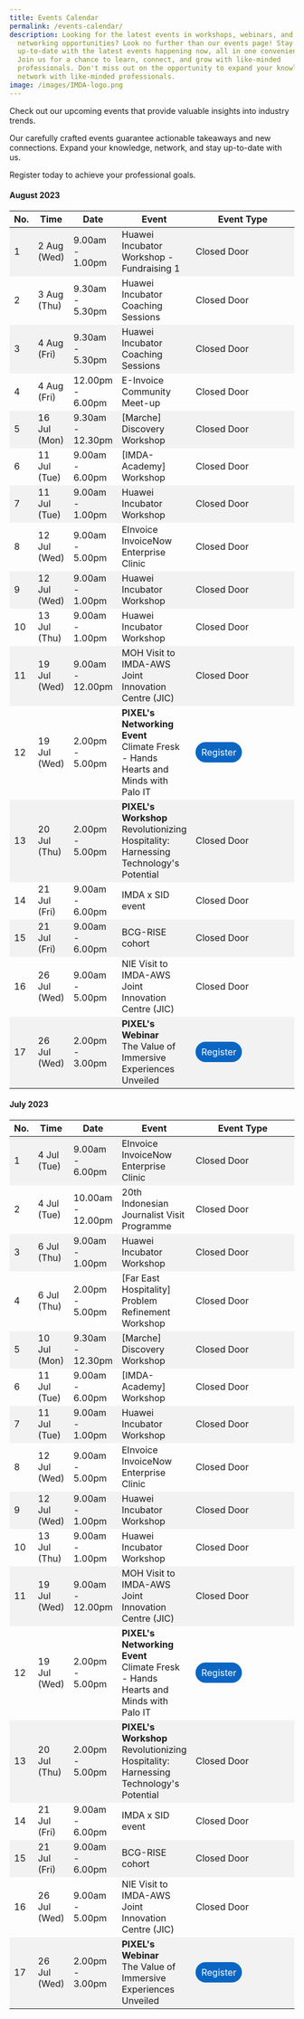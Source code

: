 ```yaml
---
title: Events Calendar
permalink: /events-calendar/
description: Looking for the latest events in workshops, webinars, and
  networking opportunities? Look no further than our events page! Stay
  up-to-date with the latest events happening now, all in one convenient place.
  Join us for a chance to learn, connect, and grow with like-minded
  professionals. Don't miss out on the opportunity to expand your knowledge and
  network with like-minded professionals.
image: /images/IMDA-logo.png
---
```

Check out our upcoming events that provide valuable insights into industry trends. 

Our carefully crafted events guarantee actionable takeaways and new connections. Expand your knowledge, network, and stay up-to-date with us. 

Register today to achieve your professional goals. 

#### August 2023
<table>
  <thead>
    <tr>
      <th>No.</th>
			<th>Time</th>
      <th>Date</th>
      <th>Event</th>
			<th style="width: 200px;">Event Type</th>
    </tr>
  </thead>
  <tbody>
    <tr style="background-color: #f2f2f2;">
      <td>1</td>
      <td>2 Aug (Wed)</td>
			<td>9.00am - 1.00pm
      </td><td>Huawei Incubator Workshop - Fundraising 1</td>
			<td>Closed Door</td>
    </tr>
    <tr>
      <td>2</td>
      <td>3 Aug (Thu)</td>
			<td>9.30am - 5.30pm</td>
      <td>Huawei Incubator Coaching Sessions</td>
			<td>Closed Door</td>
    </tr>
    <tr style="background-color: #f2f2f2;">
      <td>3</td>
      <td>4 Aug (Fri)</td>
			<td>9.30am - 5.30pm</td>
      <td>Huawei Incubator Coaching Sessions</td>
			<td>Closed Door</td>
    </tr>
    <tr>
      <td>4</td>
      <td>4 Aug (Fri)</td>
			<td>12.00pm - 6.00pm
      </td><td> E-Invoice Community Meet-up</td>
			<td>Closed Door</td>
    </tr>
    <tr style="background-color: #f2f2f2;">
      <td>5</td>
      <td>16 Jul (Mon)</td>
			<td>9.30am - 12.30pm
      </td><td> [Marche]<br> Discovery Workshop</td>
			<td>Closed Door</td>
    </tr>
    <tr>
      <td>6</td>
			<td>11 Jul (Tue)</td>
      <td>9.00am - 6.00pm</td>
			<td>[IMDA-Academy] Workshop
			</td><td>Closed Door</td>
    </tr>
    <tr style="background-color: #f2f2f2;">
      <td>7</td>
      <td>11 Jul (Tue)</td>
      <td>9.00am - 1.00pm</td>
			<td>Huawei Incubator Workshop
			</td><td>Closed Door</td>
    </tr>
		<tr>
      <td>8</td>
      <td>12 Jul (Wed)</td>
      <td>9.00am - 5.00pm</td>
			<td>EInvoice InvoiceNow Enterprise Clinic</td>
			<td>Closed Door</td>
    </tr>
    <tr style="background-color: #f2f2f2;">
      <td>9</td>
      <td>12 Jul (Wed)</td>
      <td>9.00am - 1.00pm</td>
			<td>Huawei Incubator Workshop
			</td><td>Closed Door</td>
    </tr>
      <tr>
      <td>10</td>
      <td>13 Jul (Thu)</td>
			<td>9.00am - 1.00pm</td>
<td>Huawei Incubator Workshop
			</td><td>Closed Door</td>
    </tr>
		 <tr style="background-color: #f2f2f2;">
      <td>11</td>
      <td>19 Jul (Wed)</td>
      <td>9.00am - 12.00pm</td>
			<td>MOH Visit to IMDA-AWS Joint Innovation Centre (JIC) 
			</td><td>Closed Door</td>
			</tr>
		 <tr>
      <td>12</td>
			<td>19 Jul (Wed)</td>
      <td>2.00pm - 5.00pm</td>
				<td><b>PIXEL's Networking Event</b><br>
						Climate Fresk - Hands Hearts and Minds with Palo IT </td>
			<td><a href="https://form.gov.sg/6477fe36a325ba001127901d" target="_blank" style="background-color: #0A66C2; color: white; text-decoration: none; border-radius: 100px; padding-left: 10px; padding-right: 10px; padding-top:8px; padding-bottom:8px; vertical-align:middle">Register</a></td>
    </tr>
	<tr style="background-color: #f2f2f2;">
      <td>13</td>
			<td>20 Jul (Thu)</td>
      <td>2.00pm - 5.00pm</td>
				<td><b>PIXEL's Workshop</b><br>
						Revolutionizing Hospitality: Harnessing Technology's Potential</td>
			<td>Closed Door</td>    
		</tr>
		 <tr>
      <td>14</td>
      <td>21 Jul (Fri)</td>
			<td>9.00am - 6.00pm</td>
      <td>IMDA x SID event </td>
			<td>Closed Door</td>
		</tr>
<tr style="background-color: #f2f2f2;">
	     <td>15</td>
			<td>21 Jul (Fri)</td>
      <td>9.00am - 6.00pm</td>
      <td>BCG-RISE cohort</td>
			<td>Closed Door</td>
		</tr>   
		<tr>
      <td>16</td>
      <td>26 Jul (Wed)</td>
			<td>9.00am - 5.00pm</td>
      <td>NIE Visit to IMDA-AWS Joint Innovation Centre (JIC) </td>
			<td>Closed Door</td>
		</tr>
	<tr style="background-color: #f2f2f2;">
      <td>17</td>
      <td>26 Jul (Wed)</td>
			<td>2.00pm - 3.00pm</td>
				<td><b>PIXEL's Webinar</b><br>
						The Value of Immersive Experiences Unveiled</td>
			<td><a href="https://imda-pixel.sg/event/400" target="_blank" style="background-color: #0A66C2; color: white; text-decoration: none; border-radius: 100px; padding-left: 10px; padding-right: 10px; padding-top:8px; padding-bottom:8px; vertical-align:middle">Register</a></td>
    </tr>
  </tbody>
</table>

#### July 2023
<table>
  <thead>
    <tr>
      <th>No.</th>
			<th>Time</th>
      <th>Date</th>
      <th>Event</th>
			<th style="width: 200px;">Event Type</th>
    </tr>
  </thead>
  <tbody>
    <tr style="background-color: #f2f2f2;">
      <td>1</td>
      <td>4 Jul (Tue)</td>
			<td>9.00am - 6.00pm
      </td><td>EInvoice InvoiceNow Enterprise Clinic</td>
			<td>Closed Door</td>
    </tr>
    <tr>
      <td>2</td>
      <td>4 Jul (Tue)</td>
			<td>10.00am - 12.00pm</td>
      <td>20th Indonesian Journalist Visit Programme</td>
			<td>Closed Door</td>
    </tr>
    <tr style="background-color: #f2f2f2;">
      <td>3</td>
      <td>6 Jul (Thu)</td>
			<td>9.00am - 1.00pm</td>
      <td>Huawei Incubator Workshop</td>
			<td>Closed Door</td>
    </tr>
    <tr>
      <td>4</td>
      <td>6 Jul (Thu)</td>
			<td>2.00pm - 5.00pm
      </td><td> [Far East Hospitality] Problem Refinement Workshop</td>
			<td>Closed Door</td>
    </tr>
    <tr style="background-color: #f2f2f2;">
      <td>5</td>
      <td>10 Jul (Mon)</td>
			<td>9.30am - 12.30pm
      </td><td> [Marche]<br> Discovery Workshop</td>
			<td>Closed Door</td>
    </tr>
    <tr>
      <td>6</td>
			<td>11 Jul (Tue)</td>
      <td>9.00am - 6.00pm</td>
			<td>[IMDA-Academy] Workshop
			</td><td>Closed Door</td>
    </tr>
    <tr style="background-color: #f2f2f2;">
      <td>7</td>
      <td>11 Jul (Tue)</td>
      <td>9.00am - 1.00pm</td>
			<td>Huawei Incubator Workshop
			</td><td>Closed Door</td>
    </tr>
		<tr>
      <td>8</td>
      <td>12 Jul (Wed)</td>
      <td>9.00am - 5.00pm</td>
			<td>EInvoice InvoiceNow Enterprise Clinic</td>
			<td>Closed Door</td>
    </tr>
    <tr style="background-color: #f2f2f2;">
      <td>9</td>
      <td>12 Jul (Wed)</td>
      <td>9.00am - 1.00pm</td>
			<td>Huawei Incubator Workshop
			</td><td>Closed Door</td>
    </tr>
      <tr>
      <td>10</td>
      <td>13 Jul (Thu)</td>
			<td>9.00am - 1.00pm</td>
<td>Huawei Incubator Workshop
			</td><td>Closed Door</td>
    </tr>
		 <tr style="background-color: #f2f2f2;">
      <td>11</td>
      <td>19 Jul (Wed)</td>
      <td>9.00am - 12.00pm</td>
			<td>MOH Visit to IMDA-AWS Joint Innovation Centre (JIC) 
			</td><td>Closed Door</td>
			</tr>
		 <tr>
      <td>12</td>
			<td>19 Jul (Wed)</td>
      <td>2.00pm - 5.00pm</td>
				<td><b>PIXEL's Networking Event</b><br>
						Climate Fresk - Hands Hearts and Minds with Palo IT </td>
			<td><a href="https://form.gov.sg/6477fe36a325ba001127901d" target="_blank" style="background-color: #0A66C2; color: white; text-decoration: none; border-radius: 100px; padding-left: 10px; padding-right: 10px; padding-top:8px; padding-bottom:8px; vertical-align:middle">Register</a></td>
    </tr>
	<tr style="background-color: #f2f2f2;">
      <td>13</td>
			<td>20 Jul (Thu)</td>
      <td>2.00pm - 5.00pm</td>
				<td><b>PIXEL's Workshop</b><br>
						Revolutionizing Hospitality: Harnessing Technology's Potential</td>
			<td>Closed Door</td>    
		</tr>
		 <tr>
      <td>14</td>
      <td>21 Jul (Fri)</td>
			<td>9.00am - 6.00pm</td>
      <td>IMDA x SID event </td>
			<td>Closed Door</td>
		</tr>
<tr style="background-color: #f2f2f2;">
	     <td>15</td>
			<td>21 Jul (Fri)</td>
      <td>9.00am - 6.00pm</td>
      <td>BCG-RISE cohort</td>
			<td>Closed Door</td>
		</tr>   
		<tr>
      <td>16</td>
      <td>26 Jul (Wed)</td>
			<td>9.00am - 5.00pm</td>
      <td>NIE Visit to IMDA-AWS Joint Innovation Centre (JIC) </td>
			<td>Closed Door</td>
		</tr>
	<tr style="background-color: #f2f2f2;">
      <td>17</td>
      <td>26 Jul (Wed)</td>
			<td>2.00pm - 3.00pm</td>
				<td><b>PIXEL's Webinar</b><br>
						The Value of Immersive Experiences Unveiled</td>
			<td><a href="https://imda-pixel.sg/event/400" target="_blank" style="background-color: #0A66C2; color: white; text-decoration: none; border-radius: 100px; padding-left: 10px; padding-right: 10px; padding-top:8px; padding-bottom:8px; vertical-align:middle">Register</a></td>
    </tr>
  </tbody>
</table>
